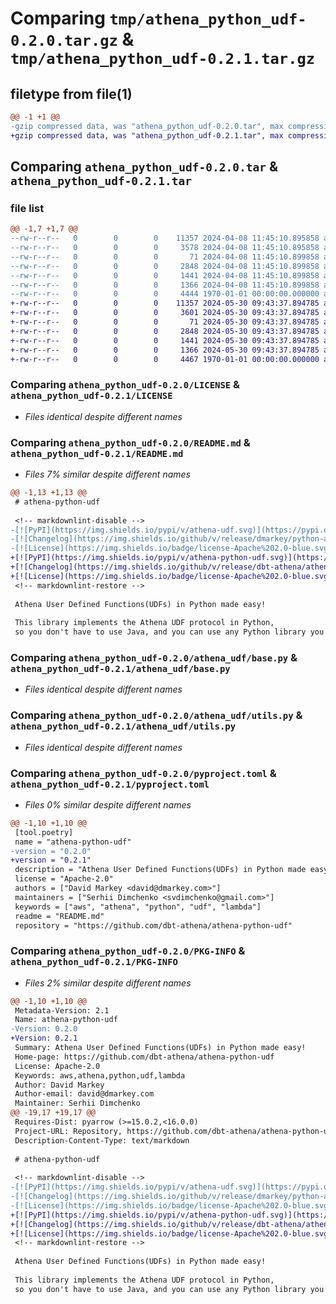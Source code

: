 # Comparing `tmp/athena_python_udf-0.2.0.tar.gz` & `tmp/athena_python_udf-0.2.1.tar.gz`

## filetype from file(1)

```diff
@@ -1 +1 @@
-gzip compressed data, was "athena_python_udf-0.2.0.tar", max compression
+gzip compressed data, was "athena_python_udf-0.2.1.tar", max compression
```

## Comparing `athena_python_udf-0.2.0.tar` & `athena_python_udf-0.2.1.tar`

### file list

```diff
@@ -1,7 +1,7 @@
--rw-r--r--   0        0        0    11357 2024-04-08 11:45:10.895858 athena_python_udf-0.2.0/LICENSE
--rw-r--r--   0        0        0     3578 2024-04-08 11:45:10.895858 athena_python_udf-0.2.0/README.md
--rw-r--r--   0        0        0       71 2024-04-08 11:45:10.899858 athena_python_udf-0.2.0/athena_udf/__init__.py
--rw-r--r--   0        0        0     2848 2024-04-08 11:45:10.899858 athena_python_udf-0.2.0/athena_udf/base.py
--rw-r--r--   0        0        0     1441 2024-04-08 11:45:10.899858 athena_python_udf-0.2.0/athena_udf/utils.py
--rw-r--r--   0        0        0     1366 2024-04-08 11:45:10.899858 athena_python_udf-0.2.0/pyproject.toml
--rw-r--r--   0        0        0     4444 1970-01-01 00:00:00.000000 athena_python_udf-0.2.0/PKG-INFO
+-rw-r--r--   0        0        0    11357 2024-05-30 09:43:37.894785 athena_python_udf-0.2.1/LICENSE
+-rw-r--r--   0        0        0     3601 2024-05-30 09:43:37.894785 athena_python_udf-0.2.1/README.md
+-rw-r--r--   0        0        0       71 2024-05-30 09:43:37.894785 athena_python_udf-0.2.1/athena_udf/__init__.py
+-rw-r--r--   0        0        0     2848 2024-05-30 09:43:37.894785 athena_python_udf-0.2.1/athena_udf/base.py
+-rw-r--r--   0        0        0     1441 2024-05-30 09:43:37.894785 athena_python_udf-0.2.1/athena_udf/utils.py
+-rw-r--r--   0        0        0     1366 2024-05-30 09:43:37.894785 athena_python_udf-0.2.1/pyproject.toml
+-rw-r--r--   0        0        0     4467 1970-01-01 00:00:00.000000 athena_python_udf-0.2.1/PKG-INFO
```

### Comparing `athena_python_udf-0.2.0/LICENSE` & `athena_python_udf-0.2.1/LICENSE`

 * *Files identical despite different names*

### Comparing `athena_python_udf-0.2.0/README.md` & `athena_python_udf-0.2.1/README.md`

 * *Files 7% similar despite different names*

```diff
@@ -1,13 +1,13 @@
 # athena-python-udf
 
 <!-- markdownlint-disable -->
-[![PyPI](https://img.shields.io/pypi/v/athena-udf.svg)](https://pypi.org/project/athena-udf/)
-[![Changelog](https://img.shields.io/github/v/release/dmarkey/python-athena-udf?include_prereleases&label=changelog)](https://github.com/dmarkey/python-athena-udf/releases)
-[![License](https://img.shields.io/badge/license-Apache%202.0-blue.svg)](https://github.com/dmarkey/python-athena-udf/blob/main/LICENSE)
+[![PyPI](https://img.shields.io/pypi/v/athena-python-udf.svg)](https://pypi.org/project/athena-python-udf/)
+[![Changelog](https://img.shields.io/github/v/release/dbt-athena/athena-python-udf?include_prereleases&label=changelog)](https://github.com/dbt-athena/athena-python-udf/releases)
+[![License](https://img.shields.io/badge/license-Apache%202.0-blue.svg)](https://github.com/dbt-athena/athena-python-udf/blob/main/LICENSE)
 <!-- markdownlint-restore -->
 
 Athena User Defined Functions(UDFs) in Python made easy!
 
 This library implements the Athena UDF protocol in Python,
 so you don't have to use Java, and you can use any Python library you wish, including numpy/pandas!
```

### Comparing `athena_python_udf-0.2.0/athena_udf/base.py` & `athena_python_udf-0.2.1/athena_udf/base.py`

 * *Files identical despite different names*

### Comparing `athena_python_udf-0.2.0/athena_udf/utils.py` & `athena_python_udf-0.2.1/athena_udf/utils.py`

 * *Files identical despite different names*

### Comparing `athena_python_udf-0.2.0/pyproject.toml` & `athena_python_udf-0.2.1/pyproject.toml`

 * *Files 0% similar despite different names*

```diff
@@ -1,10 +1,10 @@
 [tool.poetry]
 name = "athena-python-udf"
-version = "0.2.0"
+version = "0.2.1"
 description = "Athena User Defined Functions(UDFs) in Python made easy!"
 license = "Apache-2.0"
 authors = ["David Markey <david@dmarkey.com>"]
 maintainers = ["Serhii Dimchenko <svdimchenko@gmail.com>"]
 keywords = ["aws", "athena", "python", "udf", "lambda"]
 readme = "README.md"
 repository = "https://github.com/dbt-athena/athena-python-udf"
```

### Comparing `athena_python_udf-0.2.0/PKG-INFO` & `athena_python_udf-0.2.1/PKG-INFO`

 * *Files 2% similar despite different names*

```diff
@@ -1,10 +1,10 @@
 Metadata-Version: 2.1
 Name: athena-python-udf
-Version: 0.2.0
+Version: 0.2.1
 Summary: Athena User Defined Functions(UDFs) in Python made easy!
 Home-page: https://github.com/dbt-athena/athena-python-udf
 License: Apache-2.0
 Keywords: aws,athena,python,udf,lambda
 Author: David Markey
 Author-email: david@dmarkey.com
 Maintainer: Serhii Dimchenko
@@ -19,17 +19,17 @@
 Requires-Dist: pyarrow (>=15.0.2,<16.0.0)
 Project-URL: Repository, https://github.com/dbt-athena/athena-python-udf
 Description-Content-Type: text/markdown
 
 # athena-python-udf
 
 <!-- markdownlint-disable -->
-[![PyPI](https://img.shields.io/pypi/v/athena-udf.svg)](https://pypi.org/project/athena-udf/)
-[![Changelog](https://img.shields.io/github/v/release/dmarkey/python-athena-udf?include_prereleases&label=changelog)](https://github.com/dmarkey/python-athena-udf/releases)
-[![License](https://img.shields.io/badge/license-Apache%202.0-blue.svg)](https://github.com/dmarkey/python-athena-udf/blob/main/LICENSE)
+[![PyPI](https://img.shields.io/pypi/v/athena-python-udf.svg)](https://pypi.org/project/athena-python-udf/)
+[![Changelog](https://img.shields.io/github/v/release/dbt-athena/athena-python-udf?include_prereleases&label=changelog)](https://github.com/dbt-athena/athena-python-udf/releases)
+[![License](https://img.shields.io/badge/license-Apache%202.0-blue.svg)](https://github.com/dbt-athena/athena-python-udf/blob/main/LICENSE)
 <!-- markdownlint-restore -->
 
 Athena User Defined Functions(UDFs) in Python made easy!
 
 This library implements the Athena UDF protocol in Python,
 so you don't have to use Java, and you can use any Python library you wish, including numpy/pandas!
```

